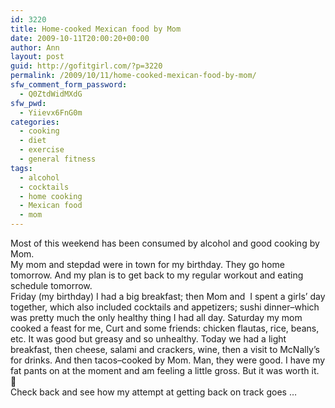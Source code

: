 ```yaml
---
id: 3220
title: Home-cooked Mexican food by Mom
date: 2009-10-11T20:00:20+00:00
author: Ann
layout: post
guid: http://gofitgirl.com/?p=3220
permalink: /2009/10/11/home-cooked-mexican-food-by-mom/
sfw_comment_form_password:
  - Q0ZtdWidMXdG
sfw_pwd:
  - Yiievx6FnG0m
categories:
  - cooking
  - diet
  - exercise
  - general fitness
tags:
  - alcohol
  - cocktails
  - home cooking
  - Mexican food
  - mom
---
```

Most of this weekend has been consumed by alcohol and good cooking by Mom.  
My mom and stepdad were in town for my birthday. They go home tomorrow. And my plan is to get back to my regular workout and eating schedule tomorrow.  
Friday (my birthday) I had a big breakfast; then Mom and  I spent a girls&#8217; day together, which also included cocktails and appetizers; sushi dinner&#8211;which was pretty much the only healthy thing I had all day. Saturday my mom cooked a feast for me, Curt and some friends: chicken flautas, rice, beans, etc. It was good but greasy and so unhealthy. Today we had a light breakfast, then cheese, salami and crackers, wine, then a visit to McNally&#8217;s for drinks. And then tacos&#8211;cooked by Mom. Man, they were good. I have my fat pants on at the moment and am feeling a little gross. But it was worth it. 🙂  
Check back and see how my attempt at getting back on track goes &#8230;
